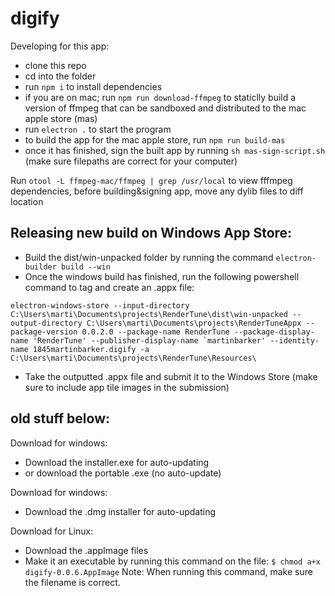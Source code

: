 # digify

Developing for this app:
- clone this repo
- cd into the folder
- run `npm i` to install dependencies
- if you are on mac; run `npm run download-ffmpeg` to staticlly build a version of ffmpeg that can be sandboxed and distributed to the mac apple store (mas)
- run `electron .` to start the program
- to build the app for the mac apple store, run `npm run build-mas`
- once it has finished, sign the built app by running `sh mas-sign-script.sh` (make sure filepaths are correct for your computer)

Run `otool -L ffmpeg-mac/ffmpeg | grep /usr/local` to view fffmpeg dependencies, before building&signing app, move any dylib files to diff location

## Releasing new build on Windows App Store:
- Build the dist/win-unpacked folder by running the command `electron-builder build --win`
- Once the windows build has finished, run the following powershell command to tag and create an .appx file:
```
electron-windows-store --input-directory C:\Users\marti\Documents\projects\RenderTune\dist\win-unpacked --output-directory C:\Users\marti\Documents\projects\RenderTuneAppx --package-version 0.0.2.0 --package-name RenderTune --package-display-name 'RenderTune' --publisher-display-name `martinbarker' --identity-name 1845martinbarker.digify -a C:\Users\marti\Documents\projects\RenderTune\Resources\
```
- Take the outputted .appx file and submit it to the Windows Store (make sure to include app tile images in the submission)

## old stuff below:

Download for windows:
- Download the installer.exe for auto-updating
- or download the portable .exe (no auto-update)

Download for windows:
- Download the .dmg installer for auto-updating

Download for Linux:
- Download the .appImage files
- Make it an executable by running this command on the file:
`$ chmod a+x digify-0.0.6.AppImage`
Note: When running this command, make sure the filename is correct.